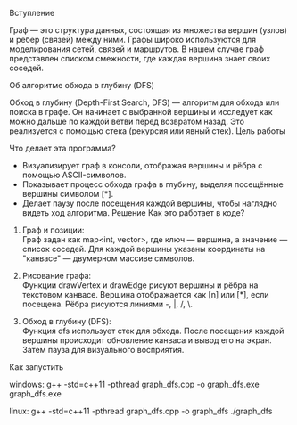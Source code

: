Вступление

Граф — это структура данных, состоящая из множества вершин (узлов) и рёбер (связей) между ними. Графы широко используются для моделирования сетей, связей и маршрутов. В нашем случае граф представлен списком смежности, где каждая вершина знает своих соседей.

Об алгоритме обхода в глубину (DFS)

Обход в глубину (Depth-First Search, DFS) — алгоритм для обхода или поиска в графе. Он начинает с выбранной вершины и исследует как можно дальше по каждой ветви перед возвратом назад. Это реализуется с помощью стека (рекурсия или явный стек).
Цель работы

Что делает эта программа?

- Визуализирует граф в консоли, отображая вершины и рёбра с помощью ASCII-символов.
- Показывает процесс обхода графа в глубину, выделяя посещённые вершины символом [*].
- Делает паузу после посещения каждой вершины, чтобы наглядно видеть ход алгоритма.
Решение
Как это работает в коде?

1. Граф и позиции:  
   Граф задан как map<int, vector<int>>, где ключ — вершина, а значение — список соседей. Для каждой вершины указаны координаты на "канвасе" — двумерном массиве символов.

2. Рисование графа:  
   Функции drawVertex и drawEdge рисуют вершины и рёбра на текстовом канвасе. Вершина отображается как [n] или [*], если посещена. Рёбра рисуются линиями -, |, /, \\.

3. Обход в глубину (DFS):  
   Функция dfs использует стек для обхода. После посещения каждой вершины происходит обновление канваса и вывод его на экран. Затем пауза для визуального восприятия.

Как запустить

windows:
    g++ -std=c++11 -pthread graph_dfs.cpp -o graph_dfs.exe
    graph_dfs.exe

linux:
    g++ -std=c++11 -pthread graph_dfs.cpp -o graph_dfs
   ./graph_dfs
 
